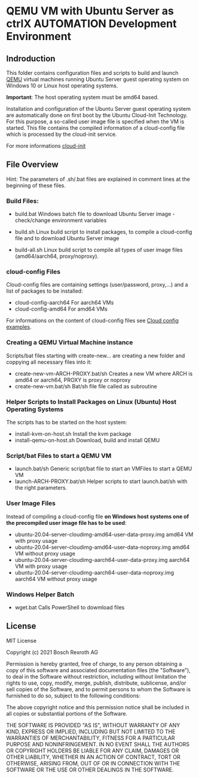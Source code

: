 # QEMU VM with Ubuntu Server as ctrlX AUTOMATION Development Environment

## Indroduction

This folder contains configuration files and scripts to build and launch [QEMU](https://wiki.ubuntu.com/ARM64/QEMU) virtual machines running Ubuntu Server guest operating system on Windows 10 or Linux host operating systems.

__Important__: The host operating system must be amd64 based.

Installation and configuration of the Ubuntu Server guest operating system are automatically done on first boot by the Ubuntu Cloud-Init Technology. For this purpose, a so-called user image file is specified when the VM is started. This file contains the compiled information of a cloud-config file which is processed by the cloud-init service.

For more informations [cloud-init](https://cloud-init.io/)

## File Overview

Hint: The parameters of .sh/.bat files are explained in comment lines at the beginning of these files.

### Build Files:

* build.bat Windows batch file to download Ubuntu Server image - check/change environment variables 
* build.sh  Linux build script to install packages, to compile a cloud-config file and to download Ubuntu Server image

* build-all.sh  Linux build script to compile all types of user image files (amd64/aarch64, proxy/noproxy).

### cloud-config Files

Cloud-config files are containing settings (user/password, proxy,...) and a list of packages to be installed:

* cloud-config-aarch64  For aarch64 VMs
* cloud-config-amd64    For amd64 VMs

For informations on the content of cloud-config files see [Cloud config examples](https://cloudinit.readthedocs.io/en/latest/topics/examples.html).

### Creating a QEMU Virtual Machine instance

Scripts/bat files starting with create-new... are creating a new folder and coppying all necessary files into it:

* create-new-vm-ARCH-PROXY.bat/sh   Creates a new VM where ARCH is amd64 or aarch64, PROXY is proxy or noproxy
* create-new-vm.bat/sh  Bat/sh file file called as subroutine
 
### Helper Scripts to Install Packages on Linux (Ubuntu) Host Operating Systems

The scripts has to be started on the host system:

* install-kvm-on-host.sh    Install the kvm package
* install-qemu-on-host.sh   Download, build and install QEMU

### Script/bat Files to start a QEMU VM

* launch.bat/sh Generic script/bat file to start an VMFiles to start a QEMU VM
* launch-ARCH-PROXY.bat/sh  Helper scripts to start launch.bat/sh with the right parameters.

### User Image Files

Instead of compiling a cloud-config file __on Windows host systems one of the precompiled user image file has to be used__:

* ubuntu-20.04-server-cloudimg-amd64-user-data-proxy.img    amd64 VM with proxy usage
* ubuntu-20.04-server-cloudimg-amd64-user-data-noproxy.img  amd64 VM without proxy usage
* ubuntu-20.04-server-cloudimg-aarch64-user-data-proxy.img    aarch64 VM with proxy usage
* ubuntu-20.04-server-cloudimg-aarch64-user-data-noproxy.img  aarch64 VM without proxy usage

### Windows Helper Batch 

* wget.bat  Calls PowerShell to dowmload files

## License

MIT License

Copyright (c) 2021 Bosch Rexroth AG

Permission is hereby granted, free of charge, to any person obtaining a copy
of this software and associated documentation files (the "Software"), to deal
in the Software without restriction, including without limitation the rights
to use, copy, modify, merge, publish, distribute, sublicense, and/or sell
copies of the Software, and to permit persons to whom the Software is
furnished to do so, subject to the following conditions:

The above copyright notice and this permission notice shall be included in all
copies or substantial portions of the Software.

THE SOFTWARE IS PROVIDED "AS IS", WITHOUT WARRANTY OF ANY KIND, EXPRESS OR
IMPLIED, INCLUDING BUT NOT LIMITED TO THE WARRANTIES OF MERCHANTABILITY,
FITNESS FOR A PARTICULAR PURPOSE AND NONINFRINGEMENT. IN NO EVENT SHALL THE
AUTHORS OR COPYRIGHT HOLDERS BE LIABLE FOR ANY CLAIM, DAMAGES OR OTHER
LIABILITY, WHETHER IN AN ACTION OF CONTRACT, TORT OR OTHERWISE, ARISING FROM,
OUT OF OR IN CONNECTION WITH THE SOFTWARE OR THE USE OR OTHER DEALINGS IN THE
SOFTWARE.
